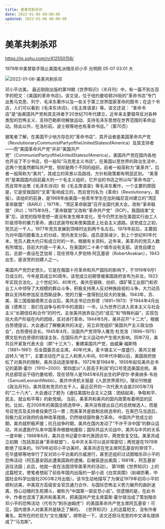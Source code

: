 ```yaml
---
title: 美革共刺杀邓
date: 2022-01-06 00:00:00
updated: 2022-01-06 00:00:00
---
```


# 美革共刺杀邓

https://m.sohu.com/n/412550156/

1979年中美曾联手阻止美国毛派暗杀邓小平
光明网 05-07 03:01
大

![2022-01-06-美革共刺杀邓](assets/2022-01-06-美革共刺杀邓.jpeg)

邓小平访美。
最近刚刚出版的第19期《世界知识》（半月刊）中，有一篇不到五百字的短文：《美国的革命书店》。该文说，位于纽约曼哈顿26街的“革命书店”专门出售马克思、列宁、毛泽东著作以及一些关于第三世界国家革命的图书；在这个书店，人们可以看到《毛泽东诗词》、《毛主席语录》等。该文还说：
“革命书店”是“由美国共产党和其支持者于20世纪70年代建立，近年来主要倡导反对各种类型的恐怖主义、支持巴勒斯坦解放运动、支持毛泽东思想在世界范围的革命运动。除此以外，在洛杉矶、波士顿等地也有革命书店。”（第70页）

据笔者了解，在美国不少地方存在的“革命书店”，其开设者是美国革命共产党（RevolutionaryCommunistPartyoftheUnitedStatesofAmerica）及其支持者——而“美国革命共产党”并非“美国共产党”（CommunistPartyoftheUnitedStatesofAmerica）。美国共产党在国内各地也开设了不少书店，但一般叫“马克思主义书店”。在美国以至世界的政治生活中，这两个党虽然都叫共产党，但却是两个不同的组织。前者一般简称为“美革共”，后者一般简称为“美共”，其成立的背景以及路线、方针和政策都有明显区别。
“美革共”是美国国内目前最大的一个毛主义组织，它开设的书店之所以叫“革命书店”，而且常年出售《毛泽东诗词》和《毛主席语录》等毛泽东著作，一个主要的原因是，它是受我国的“文革”影响成立的，而且党刊名为《革命》（Revolutionary，周报）。该组织的前身，是1968年由美国一些青年学生在加利福尼亚州建立的“湾区革命联盟”（BARU）；1971年，“湾区革命联盟”召开全国代表大会，改称“革命联盟”（RU）；1975年9月，“革命联盟”又改称“革命共产党”（RCP）。我国结束“文革”后，该党的指导思想一直没有发生根本变化，至今仍然主张在美国实行由工人阶级领导的暴力革命，通过武装夺权来使美国走上社会主义道路。该党成立之初，党员近一千人，1977年党员发展到顶峰时达到两千名左右。1978年前后，主要因为对中国问题看法上的分歧，党内发生分裂，成员逐渐减少，到上个世纪80年代末，党员人数大约只有成立时的一半。根据有关资料，近年来，美革共的党员人数有所增加，目前大约是一千来人，在美国的二十来个城市设有支部。该党自建立后，总部一直设在芝加哥；现任领导人罗伯特·阿瓦基安（RobertAvakian），1943出生，是该党的创建人之一。

美国共产党历史悠久，它是在俄国十月革命和共产国际的影响下，于1919年9月1日成立的，今年是其成立90周年。该党成立初期曾被美国政府宣布为非法，1923年实现合法化。上个世纪30、40年代，美共在钢铁、纺织、煤矿等工业部门和农业工人中领导了大规模的群众斗争，积极支持黑人反对种族歧视的斗争，大力动员群众支持和参加反法西斯战争，党的力量一度得到比较大的发展。1943年，苏、美、英三国首脑德黑兰会议后，美共总书记白劳德（1891~1973）于1944年4月出版《德黑兰：我们在战争与和平中的道路》一书，认为世界已进入资本主义与社会主义“长期信任和合作”的时代，主张美共放弃自己的“成见”和“特殊利益”，实现包括大资产阶级在内的团结，反对进行革命。1944年5月，美共召开“十二大”，根据白劳德提议，大会通过了解散美共的决定，另立非党组织“美国共产主义政治协会”，白劳德任会长。1945年4月，法国共产党领导人雅克·杜克洛（1896~1975）撰文批判白劳德的错误主张，在国际共产主义运动中产生很大影响。同年7月，美共召开紧急代表大会（即“十三大”），重建美国共产党，由威廉·福斯特（1881~1961）任全国委员会主席。40年代末，麦卡锡主义一度盛行，美共又被迫转入“地下”，主要活动在产业工人和黑人中间。60年代中期以后，美国政府放松了对美共的限制，美共活动逐渐增多。1972年至1984年，1959年起任美共总书记的葛斯·霍尔（1910~2000）曾四度以“人民高于利润”的口号竞选美国总统。美共总部现设于纽约曼哈顿，现任领导人是1945年6月出生的萨缪尔·李奥纳多·韦伯（SamuelLeonardWebb）。美共中央机关报是《人民世界周刊》，理论刊物是《政治月刊》。美共现有党员约五千人，最近召开的一次代表大会是2005年7月的“二十八大”，大会通过了题为《通往美国社会主义之路：团结起来，争取和平、民主、就业和平等》的新党纲。
当前，美革共和美共的国内政策有着明显的区别。比如，在2008年的美国总统选举中，美共没有提出自己的总统候选人，而是号召党员及支持者投奥巴马一票；而美革共是抵制总统选举的，在奥巴马当选后，则极力反对政府的各种改革措施，仍然继续鼓吹暴力革命。
中国共产党成立初期，美共就积极声援；抗日战争时期，美共在国内发动了“不许干涉中国”的群众运动，并派遣医疗队来中国革命根据地援助；国际共运大论战中，美共与中共的关系一度中断；1988年6月，美共总书记霍尔率代表团访华，两党恢复交往。美革共成立初期（包括其前身“革命联盟”），与中共关系可以说非常密切；两党是在1978年断绝了往来的。1979年初邓小平访美时，美革共还在党主席阿瓦基安的带领下，在华盛顿等地举行了反对邓小平访美的示威游行，甚至还组织过试图暗杀邓小平的恐怖活动（阿瓦基安因此遭美国政府逮捕，后被驱逐出美国；1981年，阿瓦基安逃往法国；此后，他就一直在法国领导美革共的活动）。
第19期《世界知识》上的这篇短文，使笔者想起了前些年国内出版的一部小说《白宫突围》（赵峻防著，中国社会科学出版社2003年2月出版）。该书生动地描写了为保证1979年初邓小平的顺利访美，中美双方高级安全官员通力合作、与国际恐怖主义势力展开的曲折迷离、惊心动魄的生死搏斗，被称为“中国第一部反恐小说”。但遗憾的是，在此书中，作者也混淆了美共和美革共，把美国共产党主席葛斯·霍尔错当成了策划暗杀邓小平的恐怖活动（代号为“刺杀迪姆虎”）的美国革命共产党主席阿瓦基安！可见，国内很多人对美革共是缺乏了解的。
《世界知识》上的这篇短文，没有作者署名，其所在的栏目为“文化播报”。顺带说一下，该文还把马克思的中文译名错排成了“马克斯”。
